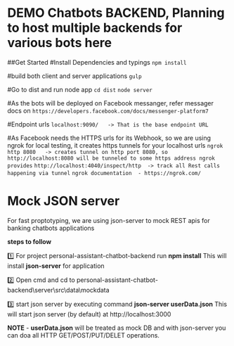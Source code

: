# DEMO Chatbots BACKEND,  Planning to host multiple backends for various bots here

##Get Started
#Install Dependencies and typings 
`npm install`

#build both client and server applications
`gulp`

#Go to dist and run node app
`cd dist`
`node server`

#As the bots will be deployed on Facebook messanger, refer messager docs on
`https://developers.facebook.com/docs/messenger-platform7`

#Endpoint urls
`localhost:9090/   -> That is the base endpoint URL`


#As Facebook needs the HTTPS urls for its Webhook, so we are using ngrok for local testing, it creates https tunnels for your localhost urls
`ngrok http 8080   -> creates tunnel on http port 8080, so http://localhost:8080 will be tunneled to some https address ngrok provides`
`http://localhost:4040/inspect/http  -> track all Rest calls happening via tunnel`
`ngrok documentation  - https://ngrok.com/`


# Mock JSON server
For fast proptotyping, we are using json-server to mock REST apis for banking chatbots applications


**steps to follow** 

:one: For project personal-assistant-chatbot-backend run 
      **npm install**
      This will install **json-server** for application
	  
:two: Open cmd and cd to personal-assistant-chatbot-backend\server\src\data\mockdata 

:three: start json server by executing command 
        **json-server userData.json**
        This will start json server (by default) at http://localhost:3000

**NOTE** -
**userData.json** will be treated as mock DB and with json-server you can doa all HTTP GET/POST/PUT/DELET operations.

 